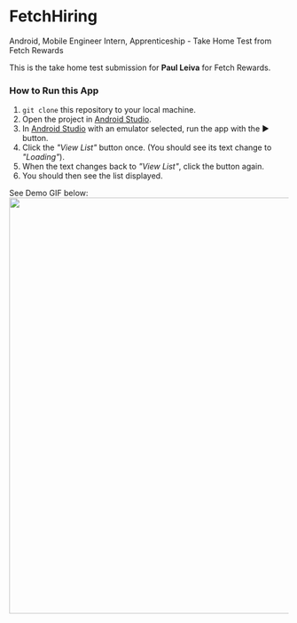 # FetchHiring
Android, Mobile Engineer Intern, Apprenticeship - Take Home Test from Fetch Rewards

This is the take home test submission for **Paul Leiva** for Fetch Rewards.

### How to Run this App
1. `git clone` this repository to your local machine.
2. Open the project in [Android Studio](https://developer.android.com/studio).
3. In [Android Studio](https://developer.android.com/studio) with an emulator selected, run the app with the ▶ button.
4. Click the <i>"View List"</i> button once. (You should see its text change to <i>"Loading"</i>).
5. When the text changes back to <i>"View List"</i>, click the button again.
6. You should then see the list displayed.

See Demo GIF below:
<br>
<img src="https://github.com/paul-leiva/FetchHiring/blob/master/gifdemo.gif" height="750"><br>

